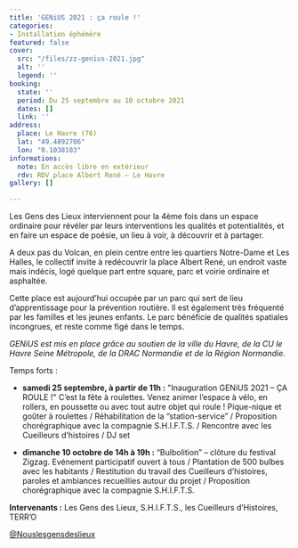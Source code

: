 ```yaml
---
title: 'GENiUS 2021 : ça roule !'
categories:
- Installation éphémère
featured: false
cover:
  src: "/files/zz-genius-2021.jpg"
  alt: ''
  legend: ''
booking:
  state: ''
  period: Du 25 septembre au 10 octobre 2021
  dates: []
  link: ''
address:
  place: Le Havre (76)
  lat: "49.4892706"
  lon: "0.1038183"
informations:
  note: En accès libre en extérieur
  rdv: RDV place Albert René – Le Havre
gallery: []

---
```

Les Gens des Lieux interviennent pour la 4ème fois dans un espace ordinaire pour révéler par leurs interventions les qualités et poten­tialités, et en faire un espace de poésie, un lieu à voir, à découvrir et à partager.

A deux pas du Volcan, en plein centre entre les quartiers Notre-Dame et Les Halles, le collectif invite à redécouvrir la place Albert René, un endroit vaste mais indécis, logé quelque part entre square, parc et voirie ordinaire et asphaltée.

Cette place est aujourd’hui occupée par un parc qui sert de lieu d’apprentissage pour la prévention routière. Il est également très fréquenté par les familles et les jeunes enfants. Le parc bénéfi­cie de qualités spatiales incongrues, et reste comme figé dans le temps.

_GENiUS est mis en place grâce au soutien de la ville du Havre, de la CU le Havre Seine Métropole, de la DRAC Normandie et de la Région Normandie._

Temps forts :

* **samedi 25 septembre, à partir de 11h :** "Inauguration GENiUS 2021 – ÇA ROULE !" C’est la fête à roulettes. Venez animer l’espace à vélo, en rollers, en poussette ou avec tout autre objet qui roule ! Pique-nique et goûter à roulettes / Réhabilitation de la “station-service” / Proposition chorégraphique avec la compagnie S.H.I.F.T.S. / Rencontre avec les Cueilleurs d’histoires / DJ set


* **dimanche 10 octobre de 14h à 19h :** “Bulbolition” – clôture du festival Zigzag. Evénement participatif ouvert à tous / Plantation de 500 bulbes avec les habitants / Restitution du travail des Cueilleurs d’histoires, paroles et ambiances recueillies autour du projet / Proposition chorégraphique avec la compagnie S.H.I.F.T.S.

**Intervenants :** Les Gens des Lieux, S.H.I.F.T.S., les Cueilleurs d’Histoires, TERR’O

[@Nouslesgensdeslieux](https://www.facebook.com/Nouslesgensdeslieux)